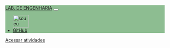 <html lang="pt-br">

<head>
  <!-- Required meta tags -->
  <meta charset="utf-8">
  <meta name="viewport" content="width=device-width, initial-scale=1, shrink-to-fit=no">

  <!-- Bootstrap CSS -->
  <link href="https://cdn.jsdelivr.net/npm/bootstrap@5.1.3/dist/css/bootstrap.min.css" rel="stylesheet"
    integrity="sha384-1BmE4kWBq78iYhFldvKuhfTAU6auU8tT94WrHftjDbrCEXSU1oBoqyl2QvZ6jIW3" crossorigin="anonymous">
  <link rel="stylesheet" type="text/css" href="/JavaScript/stile.css" media="screen" />
  
</head>

<body>
  <nav class="navbar navbar-expand-lg" style="background-color: #3b8f4293;">
    <div class="container-fluid">
      <a class="navbar-brand color-ligth" href="/JavaScript/inicio.html">LAB. DE ENGENHARIA</a>
      <button class="navbar-toggler" type="button" data-bs-toggle="collapse"
         data-bs-target="#navbarSupportedContent" aria-controls="navbarSupportedContent" aria-expanded="false" aria-label="Toggle navigation">
      </button>
      <div class="collapse navbar-collapse" id="navbarSupportedContent">
        <ul class="navbar-nav me-auto mb-2 mb-lg-0">
          <a href="https://github.com/francisco-neto1/JavaScript"><img src="/JavaScript/img/foto.jpeg"
             alt="sou eu francisco-neto1" text="sou eu francisco-neto1" width=50 height=40>
          </a>
          <li class="nav-item">
            <a class="nav-link" href="https://github.com/francisco-neto1/JavaScript">GitHub</a>
          </li>
        </ul>
      </div>
    </div>
  </nav>
  <div class="containner">
    <div class="mt-10 d-grid gap-2 d-md-flex justify-content-md-center">
      <a href="JavaScript/inicio.html" class="btn btn-success" tabindex="-1" role="button" aria-disabled="true">Acessar  atividades</a>
    </div>
  </div>
</body>

</html>
